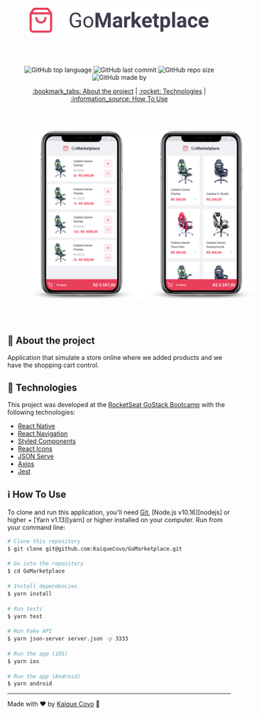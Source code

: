 <!-- Logotipo -->
<h1 align="center" style="padding: 50px;">
<img alt="Logotipo" src="./.github/logo.png" width="auto" heigth="auto"/>
</h1>

<div align="center">

<!-- Badges -->
![GitHub top language](https://img.shields.io/github/languages/top/kaiqueCovo/GoMarketplace)
![GitHub last commit](https://img.shields.io/github/last-commit/kaiqueCovo/GoMarketplace?color=brightgreen)
![GitHub repo size](https://img.shields.io/github/repo-size/kaiqueCovo/GoMarketplace)
![GitHub made by](https://img.shields.io/badge/made%20by-kaiqueCovo-brightgreen)

<!-- Menu -->
<p align="center" >
  <a href="#bookmarktabs-about-the-project"> :bookmark_tabs:  About the project</a> |
  <a href="#rocket-technologies"> :rocket:  Technologies</a> |
  <a href="#hammer-how-to-use"> :information_source:  How To Use</a>
</p>

<!-- Mockup -->
<img align="center" style="padding: 50px;" alt="Logotipo" src="./.github/mockup.png" width="auto" heigth="auto"/>
</div>

<!-- About -->
## :bookmark_tabs: About the project

Application that simulate a store online where we added products and we have the shopping cart control.

<!-- Technologies -->
## :rocket: Technologies

This project was developed at the [RocketSeat GoStack Bootcamp](https://rocketseat.com.br/bootcamp) with the following technologies:


- [React Native](https://reactnative.dev/)
- [React Navigation](https://reactnavigation.org/)
- [Styled Components](https://styled-components.com/)
- [React Icons](https://react-icons.github.io/react-icons/)
- [JSON Serve](https://www.npmjs.com/package/json-server)
- [Axios](https://github.com/axios/axios)
- [Jest](https://jestjs.io/)


<!-- How to use -->
## :information_source: How To Use


To clone and run this application, you'll need [Git](https://git-scm.com), [Node.js v10.16][nodejs] or higher + [Yarn v1.13][yarn] or higher installed on your computer. Run from your command line:

```bash
# Clone this repository
$ git clone git@github.com:KaiqueCovo/GoMarketplace.git

# Go into the repository
$ cd GoMarketplace

# Install dependencies
$ yarn install

# Run tests
$ yarn test

# Run Fake API
$ yarn json-server server.json -p 3333

# Run the app (iOS)
$ yarn ios

# Run the app (Android)
$ yarn android
```

---
Made with ♥  by [Kaique Covo](https://www.linkedin.com/in/kaique-covo-a46331147/) :wave:
